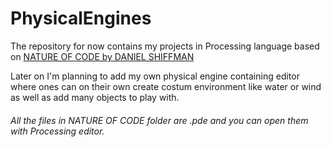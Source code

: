 # PhysicalEngines
The repository for now contains my projects in Processing language based on [NATURE OF CODE by DANIEL SHIFFMAN](http://natureofcode.com/)

Later on I'm planning to add my own physical engine containing editor where ones can on their own create costum environment like water or  wind as well as add many objects to play with.

###### All the files in NATURE OF CODE folder are .pde and you can open them with Processing editor.
